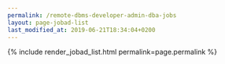 ```yaml
---
permalink: /remote-dbms-developer-admin-dba-jobs
layout: page-jobad-list
last_modified_at: 2019-06-21T18:34:04+0200
---
```

{% include render_jobad_list.html permalink=page.permalink %}
